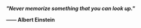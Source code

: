 <strong>

<em>"Never memorize something that you can look up."</em>

―― Albert Einstein 

</strong>
